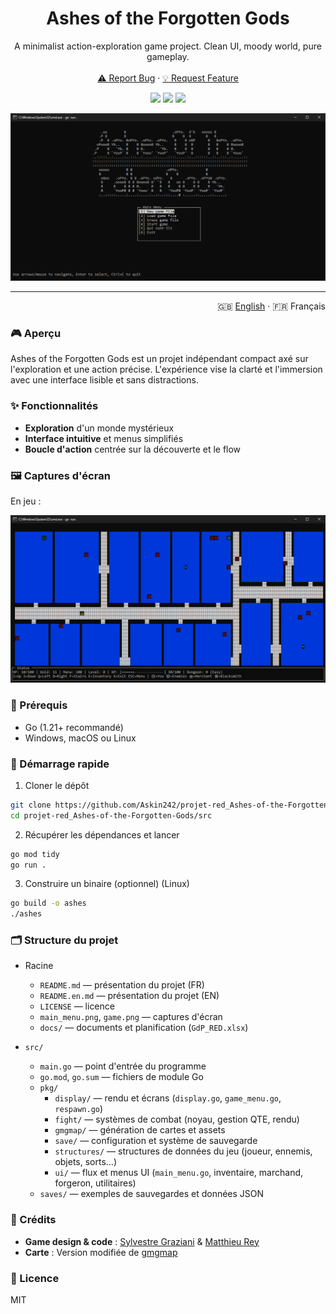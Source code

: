 <div align="center">
  <h1 align="center">Ashes of the Forgotten Gods</h1>
  <p align="center">
    A minimalist action-exploration game project. Clean UI, moody world, pure gameplay.
    <br />
    <br />
    <a href="https://github.com/Askin242/projet-red_Ashes-of-the-Forgotten-Gods/issues">⚠️ Report Bug</a>
    ·
    <a href="https://github.com/Askin242/projet-red_Ashes-of-the-Forgotten-Gods/issues">💡 Request Feature</a>
  </p>
  <p align="center">
    <img src="https://img.shields.io/badge/language-Go-00ADD8?style=for-the-badge&labelColor=000000" />
    <img src="https://img.shields.io/badge/platform-Windows%20%7C%20macOS%20%7C%20Linux-6E56CF?style=for-the-badge&labelColor=000000" />
    <img src="https://img.shields.io/badge/status-Work%20in%20Progress-f97316?style=for-the-badge&labelColor=000000" />
  </p>
  <p align="center">
    <img src="./main_menu.png" alt="Main Menu" />
  </p>
</div>

---

<p align="right">
  🇬🇧 <a href="./README.en.md">English</a> · 🇫🇷 Français
</p>

### 🎮 Aperçu

Ashes of the Forgotten Gods est un projet indépendant compact axé sur l'exploration et une action précise. L'expérience vise la clarté et l'immersion avec une interface lisible et sans distractions.

### ✨ Fonctionnalités

- **Exploration** d'un monde mystérieux
- **Interface intuitive** et menus simplifiés
- **Boucle d'action** centrée sur la découverte et le flow

### 🖼️ Captures d'écran

En jeu :

![En jeu](./game.png)

### 🧰 Prérequis

- Go (1.21+ recommandé)
- Windows, macOS ou Linux

### 🚀 Démarrage rapide

1) Cloner le dépôt

```bash
git clone https://github.com/Askin242/projet-red_Ashes-of-the-Forgotten-Gods.git
cd projet-red_Ashes-of-the-Forgotten-Gods/src
```

2) Récupérer les dépendances et lancer

```bash
go mod tidy
go run .
```

3) Construire un binaire (optionnel) (Linux)

```bash
go build -o ashes
./ashes
```

### 🗂️ Structure du projet 

- Racine
  - `README.md` — présentation du projet (FR)
  - `README.en.md` — présentation du projet (EN)
  - `LICENSE` — licence
  - `main_menu.png`, `game.png` — captures d'écran
  - `docs/` — documents et planification (`GdP_RED.xlsx`)

- `src/`
  - `main.go` — point d'entrée du programme
  - `go.mod`, `go.sum` — fichiers de module Go
  - `pkg/`
    - `display/` — rendu et écrans (`display.go`, `game_menu.go`, `respawn.go`)
    - `fight/` — systèmes de combat (noyau, gestion QTE, rendu)
    - `gmgmap/` — génération de cartes et assets 
    - `save/` — configuration et système de sauvegarde
    - `structures/` — structures de données du jeu (joueur, ennemis, objets, sorts…)
    - `ui/` — flux et menus UI (`main_menu.go`, inventaire, marchand, forgeron, utilitaires)
  - `saves/` — exemples de sauvegardes et données JSON

### 🙌 Crédits

- **Game design & code** : [Sylvestre Graziani](https://github.com/Askin242) & [Matthieu Rey](https://github.com/MathCat975)
- **Carte** : Version modifiée de [gmgmap](https://github.com/cxong/gomapgen)

### 📜 Licence

MIT
